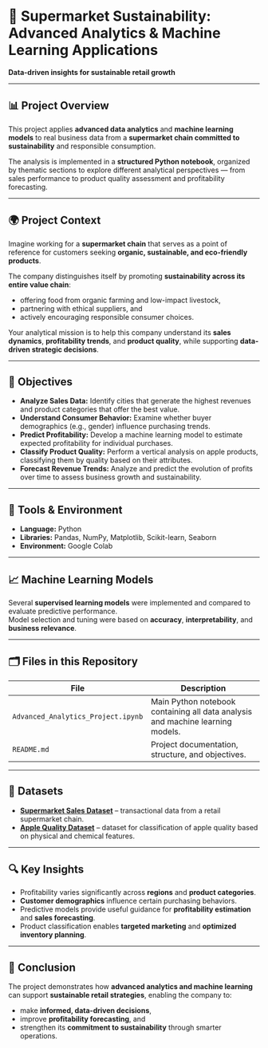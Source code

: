 # 🧠 Supermarket Sustainability: Advanced Analytics & Machine Learning Applications  
**Data-driven insights for sustainable retail growth**

---

## 📊 Project Overview  

This project applies **advanced data analytics** and **machine learning models** to real business data from a **supermarket chain committed to sustainability** and responsible consumption.  

The analysis is implemented in a **structured Python notebook**, organized by thematic sections to explore different analytical perspectives — from sales performance to product quality assessment and profitability forecasting.  

---

## 🌍 Project Context  

Imagine working for a **supermarket chain** that serves as a point of reference for customers seeking **organic, sustainable, and eco-friendly products**.  

The company distinguishes itself by promoting **sustainability across its entire value chain**:
- offering food from organic farming and low-impact livestock,  
- partnering with ethical suppliers, and  
- actively encouraging responsible consumer choices.  

Your analytical mission is to help this company understand its **sales dynamics**, **profitability trends**, and **product quality**, while supporting **data-driven strategic decisions**.  

---

## 🎯 Objectives  

- **Analyze Sales Data:** Identify cities that generate the highest revenues and product categories that offer the best value.  
- **Understand Consumer Behavior:** Examine whether buyer demographics (e.g., gender) influence purchasing trends.  
- **Predict Profitability:** Develop a machine learning model to estimate expected profitability for individual purchases.  
- **Classify Product Quality:** Perform a vertical analysis on apple products, classifying them by quality based on their attributes.  
- **Forecast Revenue Trends:** Analyze and predict the evolution of profits over time to assess business growth and sustainability.  

---

## 🧰 Tools & Environment  

- **Language:** Python  
- **Libraries:** Pandas, NumPy, Matplotlib, Scikit-learn, Seaborn  
- **Environment:** Google Colab 

---

## 📈 Machine Learning Models  

Several **supervised learning models** were implemented and compared to evaluate predictive performance.  
Model selection and tuning were based on **accuracy**, **interpretability**, and **business relevance**.  

---

## 🗂️ Files in this Repository  

| File | Description |
|------|--------------|
| `Advanced_Analytics_Project.ipynb` | Main Python notebook containing all data analysis and machine learning models. |
| `README.md` | Project documentation, structure, and objectives. |

---

## 🧾 Datasets  

- **[Supermarket Sales Dataset](https://drive.google.com/file/d/1rW6Av8bbWu1Lyo8SKjiaSRUMoHoWNK7F/view)** – transactional data from a retail supermarket chain.  
- **[Apple Quality Dataset](https://drive.google.com/file/d/1XnzAlIa8R9D_doy0ebSo1qf319Pg6mbf/view)** – dataset for classification of apple quality based on physical and chemical features.  

---

## 🔍 Key Insights  

- Profitability varies significantly across **regions** and **product categories**.  
- **Customer demographics** influence certain purchasing behaviors.  
- Predictive models provide useful guidance for **profitability estimation** and **sales forecasting**.  
- Product classification enables **targeted marketing** and **optimized inventory planning**.  

---

## 🚀 Conclusion  

The project demonstrates how **advanced analytics and machine learning** can support **sustainable retail strategies**, enabling the company to:  
- make **informed, data-driven decisions**,  
- improve **profitability forecasting**, and  
- strengthen its **commitment to sustainability** through smarter operations.  
